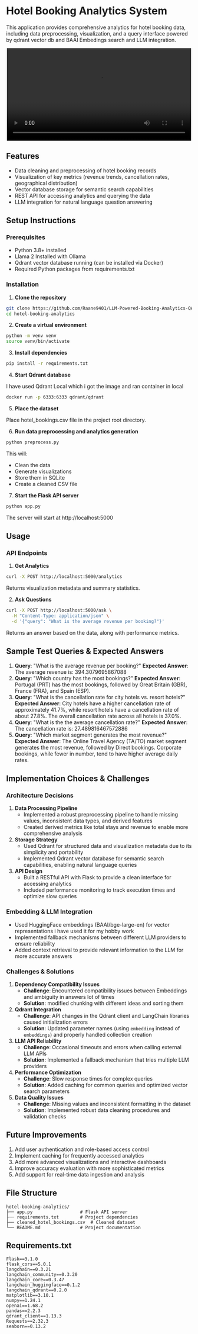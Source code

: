# Hotel Booking Analytics System

This application provides comprehensive analytics for hotel booking data, including data preprocessing, visualization, and a query interface powered by qdrant vector db and BAAI Embedings search and LLM integration.


<p align="center">
  <video src="DemoVideo.mp4" width="500px"></video>
</p>



## Features

- Data cleaning and preprocessing of hotel booking records
- Visualization of key metrics (revenue trends, cancellation rates, geographical distribution)
- Vector database storage for semantic search capabilities
- REST API for accessing analytics and querying the data
- LLM integration for natural language question answering


## Setup Instructions

### Prerequisites

- Python 3.8+ installed
- Llama 2 Installed with Ollama
- Qdrant vector database running (can be installed via Docker)
- Required Python packages from requirements.txt



### Installation

1. **Clone the repository**
```bash
git clone https://github.com/Raane9401/LLM-Powered-Booking-Analytics-QA-System.git
cd hotel-booking-analytics
```

2. **Create a virtual environment**
```bash
python -m venv venv
source venv/bin/activate  
```

3. **Install dependencies**
```bash
pip install -r requirements.txt
```

4. **Start Qdrant database**

I have used Qdrant Local which i got the image and ran container in local

```bash
docker run -p 6333:6333 qdrant/qdrant
```

5. **Place the dataset**

Place  hotel_bookings.csv file in the project root directory.

6. **Run data preprocessing and analytics generation**
```bash
python preprocess.py
```

This will:

- Clean the data
- Generate visualizations
- Store them in SQLite
- Create a cleaned CSV file

7. **Start the Flask API server**
```bash
python app.py
```

The server will start at http://localhost:5000

## Usage

### API Endpoints

1. **Get Analytics**
```bash
curl -X POST http://localhost:5000/analytics
```

Returns visualization metadata and summary statistics.

2. **Ask Questions**
```bash
curl -X POST http://localhost:5000/ask \
  -H "Content-Type: application/json" \
  -d '{"query": "What is the average revenue per booking?"}'
```

Returns an answer based on the data, along with performance metrics.

## Sample Test Queries \& Expected Answers

1. **Query**: "What is the average revenue per booking?"
**Expected Answer**: The average revenue is: 394.3079695867088
2. **Query**: "Which country has the most bookings?"
**Expected Answer**: Portugal (PRT) has the most bookings, followed by Great Britain (GBR), France (FRA), and Spain (ESP).
3. **Query**: "What is the cancellation rate for city hotels vs. resort hotels?"
**Expected Answer**: City hotels have a higher cancellation rate of approximately 41.7%, while resort hotels have a cancellation rate of about 27.8%. The overall cancellation rate across all hotels is 37.0%.
4. **Query**: "What is the the average cancellation rate?"
**Expected Answer**: The cancellation rate is: 27.489816467572886
5. **Query**: "Which market segment generates the most revenue?"
**Expected Answer**: The Online Travel Agency (TA/TO) market segment generates the most revenue, followed by Direct bookings. Corporate bookings, while fewer in number, tend to have higher average daily rates.

## Implementation Choices \& Challenges

### Architecture Decisions

1. **Data Processing Pipeline**
    - Implemented a robust preprocessing pipeline to handle missing values, inconsistent data types, and derived features
    - Created derived metrics like total stays and revenue to enable more comprehensive analysis
2. **Storage Strategy**
    - Used Qdrant for structured data and visualization metadata due to its simplicity and portability
    - Implemented Qdrant vector database for semantic search capabilities, enabling natural language queries
3. **API Design**
    - Built a RESTful API with Flask to provide a clean interface for accessing analytics
    - Included performance monitoring to track execution times and optimize slow queries

### Embedding \& LLM Integration

- Used HuggingFace embeddings (BAAI/bge-large-en) for vector representations i have used it for my hobby work
- Implemented fallback mechanisms between different LLM providers to ensure reliability
- Added context retrieval to provide relevant information to the LLM for more accurate answers


### Challenges \& Solutions

1. **Dependency Compatibility Issues**
    - **Challenge**: Encountered compatibility issues between Embeddings and ambiguity in answers lot of times
    - **Solution**: modified chunking with different ideas and sorting them
2. **Qdrant Integration**
    - **Challenge**: API changes in the Qdrant client and LangChain libraries caused initialization errors
    - **Solution**: Updated parameter names (using `embedding` instead of `embeddings`) and properly handled collection creation
3. **LLM API Reliability**
    - **Challenge**: Occasional timeouts and errors when calling external LLM APIs
    - **Solution**: Implemented a fallback mechanism that tries multiple LLM providers
4. **Performance Optimization**
    - **Challenge**: Slow response times for complex queries
    - **Solution**: Added caching for common queries and optimized vector search parameters
5. **Data Quality Issues**
    - **Challenge**: Missing values and inconsistent formatting in the dataset
    - **Solution**: Implemented robust data cleaning procedures and validation checks

## Future Improvements

1. Add user authentication and role-based access control
2. Implement caching for frequently accessed analytics
3. Add more advanced visualizations and interactive dashboards
4. Improve accuracy evaluation with more sophisticated metrics
5. Add support for real-time data ingestion and analysis

## File Structure

```
hotel-booking-analytics/
├── app.py                  # Flask API server
├── requirements.txt        # Project dependencies
├── cleaned_hotel_bookings.csv  # Cleaned dataset
└── README.md               # Project documentation
```


## Requirements.txt

```
Flask==3.1.0
flask_cors==5.0.1
langchain==0.3.21
langchain_community==0.3.20
langchain_core==0.3.47
langchain_huggingface==0.1.2
langchain_qdrant==0.2.0
matplotlib==3.10.1
numpy==1.24.1
openai==1.68.2
pandas==2.2.3
qdrant_client==1.13.3
Requests==2.32.3
seaborn==0.13.2

```

